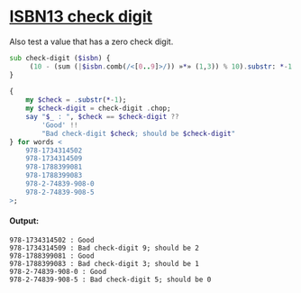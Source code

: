 [1]: https://rosettacode.org/wiki/ISBN13_check_digit

# [ISBN13 check digit][1]

Also test a value that has a zero check digit.

```raku
sub check-digit ($isbn) {
     (10 - (sum (|$isbn.comb(/<[0..9]>/)) »*» (1,3)) % 10).substr: *-1
}
 
{
    my $check = .substr(*-1);
    my $check-digit = check-digit .chop;
    say "$_ : ", $check == $check-digit ??
        'Good' !!
        "Bad check-digit $check; should be $check-digit"
} for words <
    978-1734314502
    978-1734314509
    978-1788399081
    978-1788399083
    978-2-74839-908-0
    978-2-74839-908-5
>;
```

#### Output:
```
978-1734314502 : Good
978-1734314509 : Bad check-digit 9; should be 2
978-1788399081 : Good
978-1788399083 : Bad check-digit 3; should be 1
978-2-74839-908-0 : Good
978-2-74839-908-5 : Bad check-digit 5; should be 0
```
